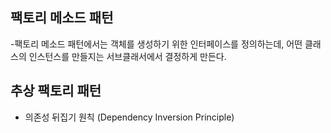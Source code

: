 
## 팩토리 메소드 패턴
-팩토리 메소드 패턴에서는 객체를 생성하기 위한 인터페이스를 정의하는데, 어떤 클래스의 인스턴스를 만들지는 서브클래서에서 결정하게 만든다.


## 추상 팩토리 패턴
- 의존성 뒤집기 원칙 (Dependency Inversion Principle) 
